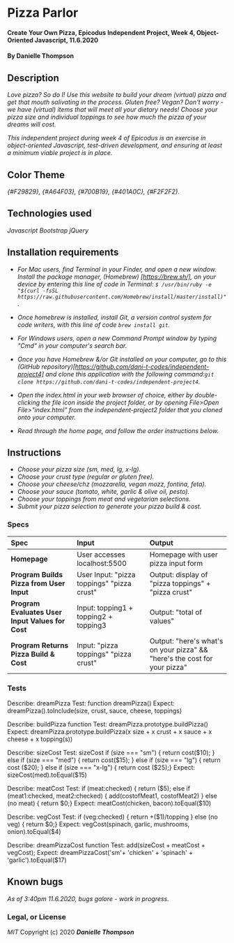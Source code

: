 # Pizza Parlor

#### Create Your Own Pizza, Epicodus Independent Project, Week 4, Object-Oriented Javascript, 11.6.2020

#### By Danielle Thompson

## Description
_Love pizza? So do I! Use this website to build your dream (virtual) pizza and get that mouth salivating in the process. Gluten free? Vegan? Don't worry - we have (virtual) items that will meet all your dietary needs! Choose your pizza size and individual toppings to see how much the pizza of your dreams will cost._

_This independent project during week 4 of Epicodus is an exercise in object-oriented Javascript, test-driven development, and ensuring at least a minimum viable project is in place._

## Color Theme
_{#F29829}, {#A64F03}, {#700B19}, {#401A0C}, {#F2F2F2}._

## Technologies used
_Javascript_
_Bootstrap_
_jQuery_

## Installation requirements
* _For Mac users, find Terminal in your Finder, and open a new window. Install the package manager, (Homebrew) [https://brew.sh/], on your device by entering this line of code in Terminal: `$ /usr/bin/ruby -e "$(curl -fsSL https://raw.githubusercontent.com/Homebrew/install/master/install)"`._
* _Once homebrew is installed, install Git, a version control system for code writers, with this line of code `brew install git`._

* _For Windows users, open a new Command Prompt window by typing "Cmd" in your computer's search bar._
* _Once you have Homebrew &/or Git installed on your computer, go to this (GitHub repository)[https://github.com/dani-t-codes/independent-project4] and clone this application with the following command:`git clone https://github.com/dani-t-codes/independent-project4`._
* _Open the index.html in your web browser of choice, either by double-clicking the file icon inside the project folder, or by opening File>Open File>"index.html" from the independent-project2 folder that you cloned onto your computer._
* _Read through the home page, and follow the order instructions below._

## Instructions 
* _Choose your pizza size (sm, med, lg, x-lg)._
* _Choose your crust type (regular or gluten free)._
* _Choose your cheese/chz (mozzarella, vegan mozz, fontina, feta)._
* _Choose your sauce (tomato, white, garlic & olive oil, pesto)._
* _Choose your toppings from meat and vegetarian selections._
* _Submit your pizza selection to generate your pizza build & cost._

### Specs
| Spec | Input | Output |
| :-------------     | :------------- | :------------- |
| **Homepage** | User accesses localhost:5500 | Homepage with user pizza input form ||
| **Program Builds Pizza from User Input**| User Input: "pizza toppings" "pizza crust" | Output: display of "pizza toppings" + "pizza crust" |
| **Program Evaluates User Input Values for Cost**| Input: topping1 + topping2 + topping3 | Output: "total of values" |
| **Program Returns Pizza Build & Cost** | Input: "pizza toppings" "pizza crust" | Output: "here's what's on your pizza" && "here's the cost for your pizza"|

### Tests
Describe: dreamPizza
Test: function dreamPizza()
Expect: dreamPizza().toInclude(size, crust, sauce, cheese, toppings)

Describe: buildPizza function
Test: dreamPizza.prototype.buildPizza()
Expect: dreamPizza.prototype.buildPizza(x size + x crust + x sauce + x cheese + x topping(s))

Describe: sizeCost
Test: sizeCost 
  if (size === "sm") {
    return cost($10);
} else if (size === "med") {
    return cost($15);
} else if (size === "lg") {
    return cost ($20);
} else if (size === "x-lg") {
    return cost ($25);}
Expect: sizeCost(med).toEqual($15)

Describe: meatCost
Test:  if (meat:checked) {
    return ($5);
    else if (meat1:checked, meat2:checked) {
      add(costofMeat1, costofMeat2)
  } else (no meat) {
    return $0;}
Expect: meatCost(chicken, bacon).toEqual($10)

Describe: vegCost
Test:  if (veg:checked) {
    return +($1)/topping
  } else (no veg) {
    return $0;}
Expect: vegCost(spinach, garlic, mushrooms, onion).toEqual($4)

Describe: dreamPizzaCost function
Test: add(sizeCost + meatCost + vegCost);
Expect: dreamPizzaCost('sm'+ 'chicken' + 'spinach' + 'garlic').toEqual($17)
<!-- sauceCost & cheeseCost is not needed - included in size price !-->

## Known bugs
_As of 3:40pm 11.6.2020, bugs galore - work in progress._

### Legal, or License 
_MIT_ Copyright (c) 2020 **_Danielle Thompson_**